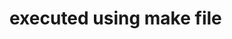 <!--
the system reads data from a CSV file, allowing users to add new entries, delete entries based on vehicle number, and display the complete list of entries.

Features
Add Entry: Users can add new vehicle entries by providing information such as vehicle name, vehicle number, owner's name, age, gender, and address.

Delete Entry: Users can delete entries based on the vehicle number.

Display Entries: The program can display the complete list of vehicle entries.

How to Use
Compile the program using a C++ compiler.
Ensure that the CSV file with vehicle information is named "1.csv" (you can replace it with your actual filename).
-->

# executed using make file
